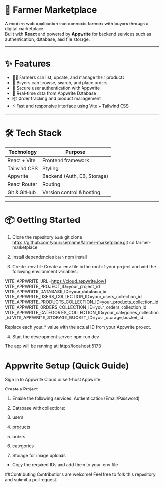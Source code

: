 # 🌾 Farmer Marketplace

A modern web application that connects farmers with buyers through a digital marketplace.  
Built with **React** and powered by **Appwrite** for backend services such as authentication, database, and file storage.

---

# ✨ Features

- 👨‍🌾 Farmers can list, update, and manage their products
- 🛒 Buyers can browse, search, and place orders
- 🔐 Secure user authentication with Appwrite
- 📡 Real-time data from Appwrite Database
- 📦 Order tracking and product management
- ⚡ Fast and responsive interface using Vite + Tailwind CSS

---

# 🛠️ Tech Stack

| Technology           | Purpose                        |
|----------------------|--------------------------------|
| React + Vite         | Frontend framework             |
| Tailwind CSS         | Styling                        |
| Appwrite             | Backend (Auth, DB, Storage)    |
| React Router         | Routing                        |
| Git & GitHub         | Version control & hosting      |

---

# 📦 Getting Started

1. Clone the repository
```bash```
git clone https://github.com/yourusername/farmer-marketplace.git
cd farmer-marketplace

2. Install dependencies
```bash```
npm install

3. Create .env file
Create a .env file in the root of your project and add the following environment variables:

VITE_APPWRITE_URL=https://cloud.appwrite.io/v1
VITE_APPWRITE_PROJECT_ID=your_project_id
VITE_APPWRITE_DATABASE_ID=your_database_id
VITE_APPWRITE_USERS_COLLECTION_ID=your_users_collection_id
VITE_APPWRITE_PRODUCTS_COLLECTION_ID=your_products_collection_id
VITE_APPWRITE_ORDERS_COLLECTION_ID=your_orders_collection_id
VITE_APPWRITE_CATEGORIES_COLLECTION_ID=your_categories_collection_id
VITE_APPWRITE_STORAGE_BUCKET_ID=your_storage_bucket_id

Replace each your_* value with the actual ID from your Appwrite project.

4. Start the development server:
npm run dev

The app will be running at: http://localhost:5173

# Appwrite Setup (Quick Guide)
Sign in to Appwrite Cloud or self-host Appwrite

Create a Project

1) Enable the following services:
  Authentication (Email/Password)

2) Database with collections:
  1) users
  2) products
  3) orders
  4) categories

3) Storage for image uploads
   
- Copy the required IDs and add them to your .env file

##Contributing
Contributions are welcome!
Feel free to fork this repository and submit a pull request.
